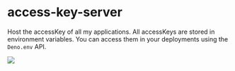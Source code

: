 # access-key-server

Host the accessKey of all my applications. All accessKeys are stored in environment variables. You can access them in your deployments using the `Deno.env` API.

[![](https://img.shields.io/badge/deno_depoly-black?style=for-the-badge&logo=deno)](https://deno.com/deploy)
